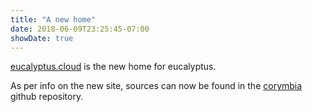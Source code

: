 ```yaml
---
title: "A new home"
date: 2018-06-09T23:25:45-07:00
showDate: true
---
```


[eucalyptus.cloud](https://www.eucalyptus.cloud/) is the new home for eucalyptus.

As per info on the new site, sources can now be found in the [corymbia](https://github.com/Corymbia/) github repository.

